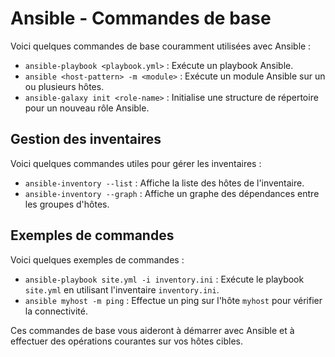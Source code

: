 # Ansible - Commandes de base

Voici quelques commandes de base couramment utilisées avec Ansible :

- `ansible-playbook <playbook.yml>` : Exécute un playbook Ansible.
- `ansible <host-pattern> -m <module>` : Exécute un module Ansible sur un ou plusieurs hôtes.
- `ansible-galaxy init <role-name>` : Initialise une structure de répertoire pour un nouveau rôle Ansible.

## Gestion des inventaires

Voici quelques commandes utiles pour gérer les inventaires :

- `ansible-inventory --list` : Affiche la liste des hôtes de l'inventaire.
- `ansible-inventory --graph` : Affiche un graphe des dépendances entre les groupes d'hôtes.

## Exemples de commandes

Voici quelques exemples de commandes :

- `ansible-playbook site.yml -i inventory.ini` : Exécute le playbook `site.yml` en utilisant l'inventaire `inventory.ini`.
- `ansible myhost -m ping` : Effectue un ping sur l'hôte `myhost` pour vérifier la connectivité.

Ces commandes de base vous aideront à démarrer avec Ansible et à effectuer des opérations courantes sur vos hôtes cibles.
